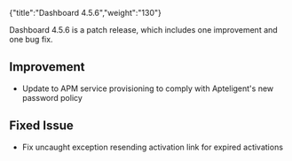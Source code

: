 {"title":"Dashboard 4.5.6","weight":"130"} 

Dashboard 4.5.6 is a patch release, which includes one improvement and one bug fix.

## Improvement

*   Update to APM service provisioning to comply with Apteligent's new password policy
    

## Fixed Issue

*   Fix uncaught exception resending activation link for expired activations